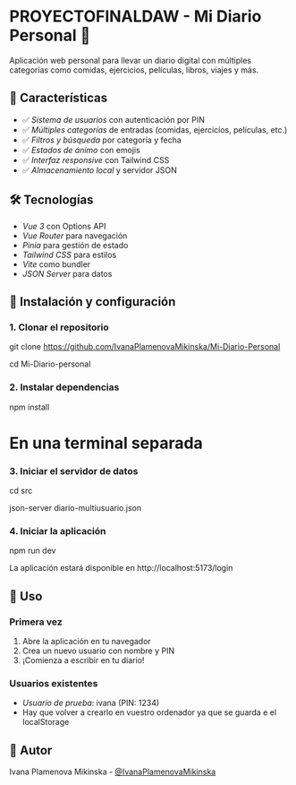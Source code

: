 # PROYECTOFINALDAW - Mi Diario Personal 📖

Aplicación web personal para llevar un diario digital con múltiples categorías como comidas, ejercicios, películas, libros, viajes y más.

## 🚀 Características

- ✅ *Sistema de usuarios* con autenticación por PIN
- ✅ *Múltiples categorías* de entradas (comidas, ejercicios, películas, etc.)
- ✅ *Filtros y búsqueda* por categoría y fecha
- ✅ *Estados de ánimo* con emojis
- ✅ *Interfaz responsive* con Tailwind CSS
- ✅ *Almacenamiento local* y servidor JSON

## 🛠️ Tecnologías

- *Vue 3* con Options API
- *Vue Router* para navegación
- *Pinia* para gestión de estado
- *Tailwind CSS* para estilos
- *Vite* como bundler
- *JSON Server* para datos

## 🚀 Instalación y configuración

### 1. Clonar el repositorio

git clone https://github.com/IvanaPlamenovaMikinska/Mi-Diario-Personal

cd Mi-Diario-personal

### 2. Instalar dependencias

npm install

# En una terminal separada

### 3. Iniciar el servidor de datos

cd src

json-server diario-multiusuario.json

### 4. Iniciar la aplicación

npm run dev

La aplicación estará disponible en http://localhost:5173/login

## 📖 Uso

### Primera vez
1. Abre la aplicación en tu navegador
2. Crea un nuevo usuario con nombre y PIN
3. ¡Comienza a escribir en tu diario!

### Usuarios existentes
- *Usuario de prueba*: ivana (PIN: 1234)
- Hay que volver a crearlo en vuestro ordenador ya que se guarda e el localStorage

## 👤 Autor

Ivana Plamenova Mikinska - [@IvanaPlamenovaMikinska](https://github.com/IvanaPlamenovaMikinska)
